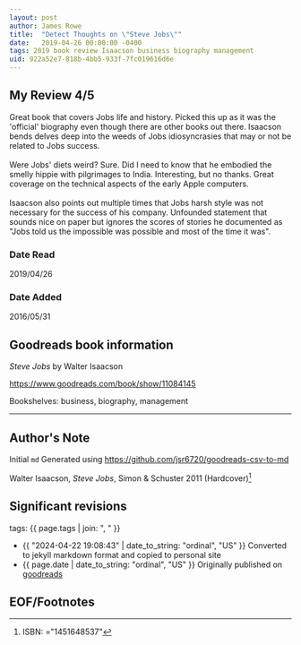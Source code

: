 ```yaml
---
layout: post
author: James Rowe
title:  "Detect Thoughts on \"Steve Jobs\""
date:   2019-04-26 00:00:00 -0400
tags: 2019 book review Isaacson business biography management
uid: 922a52e7-818b-4bb5-933f-7fc019616d6e
---
```


<!-- highly dependent on how you personally use jekyll templates, and how you want this to show up -->
<!-- escape any jekyll keys with double brackets -->

## My Review 4/5

Great book that covers Jobs life and history. Picked this up as it was the 'official' biography even though there are other books out there. Isaacson bends delves deep into the weeds of Jobs idiosyncrasies that may or not be related to Jobs success. <br/><br/>Were Jobs' diets weird? Sure. Did I need to know that he embodied the smelly hippie with pilgrimages to India. Interesting, but no thanks. Great coverage on the technical aspects of the early Apple computers. <br/><br/>Isaacson also points out multiple times that Jobs harsh style was not necessary for the success of his company. Unfounded statement that sounds nice on paper but ignores the scores of stories he documented as "Jobs told us the impossible was possible and most of the time it was".

### Date Read
2019/04/26

### Date Added
2016/05/31

## Goodreads book information

*Steve Jobs* by Walter Isaacson

https://www.goodreads.com/book/show/11084145

Bookshelves: business, biography, management

---

## Author's Note

Initial `md` Generated using https://github.com/jsr6720/goodreads-csv-to-md

Walter Isaacson, *Steve Jobs*,  Simon & Schuster 2011 (Hardcover)[^1]

## Significant revisions

tags: {{ page.tags | join: ", " }} <!-- todo move this somewhere -->

- {{ "2024-04-22 19:08:43" | date_to_string: "ordinal", "US" }} Converted to jekyll markdown format and copied to personal site
- {{ page.date | date_to_string: "ordinal", "US" }} Originally published on [goodreads](https://www.goodreads.com)

## EOF/Footnotes

[^1]: ISBN: ="1451648537"
